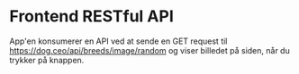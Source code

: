 # Frontend RESTful API  
App'en konsumerer en API ved at sende en GET request til https://dog.ceo/api/breeds/image/random og viser billedet på siden, når du trykker på knappen.
